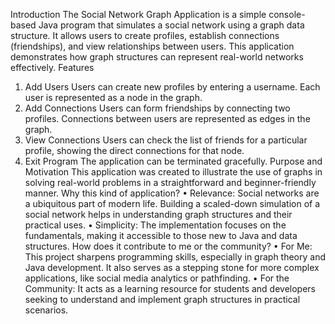 Introduction
The Social Network Graph Application is a simple console-based Java program that simulates a social network using a graph data structure. It allows users to create profiles, establish connections (friendships), and view relationships between users. This application demonstrates how graph structures can represent real-world networks effectively.
Features
1.	Add Users
Users can create new profiles by entering a username. Each user is represented as a node in the graph.
2.	Add Connections
Users can form friendships by connecting two profiles. Connections between users are represented as edges in the graph.
3.	View Connections
Users can check the list of friends for a particular profile, showing the direct connections for that node.
4.	Exit Program
The application can be terminated gracefully.
Purpose and Motivation
This application was created to illustrate the use of graphs in solving real-world problems in a straightforward and beginner-friendly manner.
Why this kind of application?
•	Relevance: Social networks are a ubiquitous part of modern life. Building a scaled-down simulation of a social network helps in understanding graph structures and their practical uses.
•	Simplicity: The implementation focuses on the fundamentals, making it accessible to those new to Java and data structures.
How does it contribute to me or the community?
•	For Me: This project sharpens programming skills, especially in graph theory and Java development. It also serves as a stepping stone for more complex applications, like social media analytics or pathfinding.
•	For the Community: It acts as a learning resource for students and developers seeking to understand and implement graph structures in practical scenarios. 
